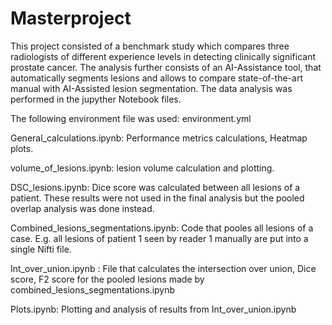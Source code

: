 # Masterproject

This project consisted of a benchmark study which compares three radiologists of different experience levels in detecting clinically significant prostate cancer. The analysis 
further consists of an AI-Assistance tool, that automatically segments lesions and allows to compare state-of-the-art manual with AI-Assisted lesion segmentation. The data analysis
was performed in the jupyther Notebook files. 

The following environment file was used:
environment.yml

General_calculations.ipynb: Performance metrics calculations, Heatmap plots.

volume_of_lesions.ipynb: lesion volume calculation and plotting.

DSC_lesions.ipynb: Dice score was calculated between all lesions of a patient. These results were not used in the final analysis but the pooled overlap analysis was done instead.

Combined_lesions_segmentations.ipynb: Code that pooles all lesions of a case. E.g. all lesions of patient 1 seen by reader 1 manually are put into a single Nifti file. 

Int_over_union.ipynb : File that calculates the intersection over union, Dice score, F2 score for the pooled lesions made by combined_lesions_segmentations.ipynb

Plots.ipynb: Plotting and analysis of results from Int_over_union.ipynb

